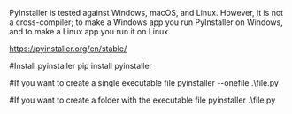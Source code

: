 PyInstaller is tested against Windows, macOS, and Linux.
However, it is not a cross-compiler; to make a Windows app
you run PyInstaller on Windows, and to make a Linux app you run it on Linux

https://pyinstaller.org/en/stable/

#Install pyinstaller
pip install pyinstaller

#If you want to create a single executable file
pyinstaller --onefile .\file.py

#If you want to create a folder with the executable file
pyinstaller .\file.py
